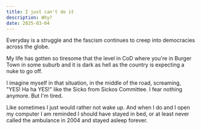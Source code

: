 ```yaml
---
title: I just can't do it
description: Why?
date: 2025-03-04
---
```


Everyday is a struggle and the fascism continues to creep into democracies across the globe.

My life has gotten so tiresome that the level in CoD where you're in Burger Town in some suburb and it is dark as hell as the country is expecting a nuke to go off.

I imagine myself in that situation, in the middle of the road, screaming, "YES! Ha ha YES!" like the Sicko from Sickos Committee. I fear nothing anymore. But I'm tired.

Like sometimes I just would rather not wake up. And when I do and I open my computer I am reminded I should have stayed in bed, or at least never called the ambulance in 2004 and stayed asleep forever.
